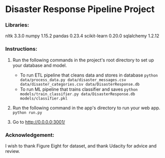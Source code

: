 # Disaster Response Pipeline Project

### Libraries:
nltk 3.3.0
numpy 1.15.2
pandas 0.23.4
scikit-learn 0.20.0
sqlalchemy 1.2.12

### Instructions:
1. Run the following commands in the project's root directory to set up your database and model.

    - To run ETL pipeline that cleans data and stores in database
        `python data/process_data.py data/disaster_messages.csv data/disaster_categories.csv data/DisasterResponse.db`
    - To run ML pipeline that trains classifier and saves
        `python models/train_classifier.py data/DisasterResponse.db models/classifier.pkl`

2. Run the following command in the app's directory to run your web app.
    `python run.py`

3. Go to http://0.0.0.0:3001/

### Acknowledgement:

I wish to thank Figure Eight for dataset, and thank Udacity for advice and review.
